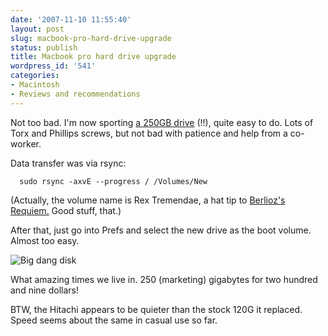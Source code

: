 ```yaml
---
date: '2007-11-10 11:55:40'
layout: post
slug: macbook-pro-hard-drive-upgrade
status: publish
title: Macbook pro hard drive upgrade
wordpress_id: '541'
categories:
- Macintosh
- Reviews and recommendations
---
```


Not too bad. I'm now sporting [a 250GB drive](http://eshop.macsales.com/item/Hitachi/0A53329/) (!!), quite easy to do. Lots of Torx and Phillips screws, but not bad with patience and help from a co-worker.

Data transfer was via rsync:

    
    
      sudo rsync -axvE --progress / /Volumes/New


(Actually, the volume name is Rex Tremendae, a hat tip to [Berlioz's Requiem.](http://www.amazon.com/Berlioz-Requiem-Boito-Prologue-Mefistofele/dp/B000003CTJ/ref=pd_sim_m_img_3/103-4858399-7534239) Good stuff, that.)

After that, just go into Prefs and select the new drive as the boot volume. Almost too easy.


![Big dang disk](http://www.phfactor.net/wp-pics/rex-tremendae.jpg)


What amazing times we live in. 250 (marketing) gigabytes for two hundred and nine dollars!

BTW, the Hitachi appears to be quieter than the stock 120G it replaced. Speed seems about the same in casual use so far.
